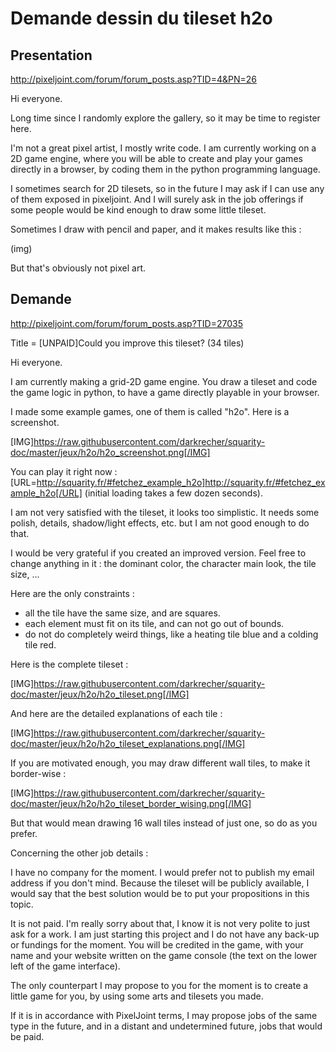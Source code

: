 # Demande dessin du tileset h2o

## Presentation

http://pixeljoint.com/forum/forum_posts.asp?TID=4&PN=26

Hi everyone.

Long time since I randomly explore the gallery, so it may be time to register here.

I'm not a great pixel artist, I mostly write code. I am currently working on a 2D game engine, where you will be able to create and play your games directly in a browser, by coding them in the python programming language.

I sometimes search for 2D tilesets, so in the future I may ask if I can use any of them exposed in pixeljoint. And I will surely ask in the job offerings if some people would be kind enough to draw some little tileset.

Sometimes I draw with pencil and paper, and it makes results like this :

(img)

But that's obviously not pixel art.


## Demande

http://pixeljoint.com/forum/forum_posts.asp?TID=27035

Title = [UNPAID]Could you improve this tileset? (34 tiles)

Hi everyone.

I am currently making a grid-2D game engine. You draw a tileset and code the game logic in python, to have a game directly playable in your browser.

I made some example games, one of them is called "h2o". Here is a screenshot.

[IMG]https://raw.githubusercontent.com/darkrecher/squarity-doc/master/jeux/h2o/h2o_screenshot.png[/IMG]

You can play it right now : [URL=http://squarity.fr/#fetchez_example_h2o]http://squarity.fr/#fetchez_example_h2o[/URL] (initial loading takes a few dozen seconds).

I am not very satisfied with the tileset, it looks too simplistic. It needs some polish, details, shadow/light effects, etc. but I am not good enough to do that.

I would be very grateful if you created an improved version. Feel free to change anything in it : the dominant color, the character main look, the tile size, ...

Here are the only constraints :

 - all the tile have the same size, and are squares.
 - each element must fit on its tile, and can not go out of bounds.
 - do not do completely weird things, like a heating tile blue and a colding tile red.

Here is the complete tileset :

[IMG]https://raw.githubusercontent.com/darkrecher/squarity-doc/master/jeux/h2o/h2o_tileset.png[/IMG]

And here are the detailed explanations of each tile :

[IMG]https://raw.githubusercontent.com/darkrecher/squarity-doc/master/jeux/h2o/h2o_tileset_explanations.png[/IMG]

If you are motivated enough, you may draw different wall tiles, to make it border-wise :

[IMG]https://raw.githubusercontent.com/darkrecher/squarity-doc/master/jeux/h2o/h2o_tileset_border_wising.png[/IMG]

But that would mean drawing 16 wall tiles instead of just one, so do as you prefer.

Concerning the other job details :

I have no company for the moment. I would prefer not to publish my email address if you don't mind. Because the tileset will be publicly available, I would say that the best solution would be to put your propositions in this topic.

It is not paid. I'm really sorry about that, I know it is not very polite to just ask for a work. I am just starting this project and I do not have any back-up or fundings for the moment. You will be credited in the game, with your name and your website written on the game console (the text on the lower left of the game interface).

The only counterpart I may propose to you for the moment is to create a little game for you, by using some arts and tilesets you made.

If it is in accordance with PixelJoint terms, I may propose jobs of the same type in the future, and in a distant and undetermined future, jobs that would be paid.

